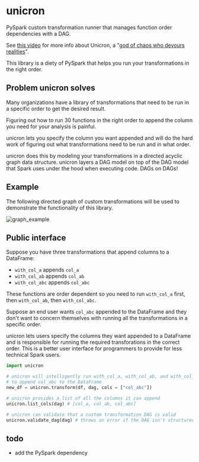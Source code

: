# unicron

PySpark custom transformation runner that manages function order dependencies with a DAG.

See [this video](https://www.youtube.com/watch?v=hzNsOGt3bHk) for more info about Unicron, a "[god of chaos who devours realities](https://en.wikipedia.org/wiki/Unicron)".

This library is a diety of PySpark that helps you run your transformations in the right order.

## Problem unicron solves

Many organizations have a library of transformations that need to be run in a specific order to get the desired result.

Figuring out how to run 30 functions in the right order to append the column you need for your analysis is painful.

unicron lets you specify the column you want appended and will do the hard work of figuring out what transformations need to be run and in what order.

unicron does this by modeling your transformations in a directed acyclic graph data structure.  unicron layers a DAG model on top of the DAG model that Spark uses under the hood when executing code.  DAGs on DAGs!

## Example

The following directed graph of custom transformations will be used to demonstrate the functionality of this library.

![graph_example](https://github.com/MrPowers/unicron/blob/master/images/directed_graph.png)

## Public interface

Suppose you have three transformations that append columns to a DataFrame:

* `with_col_a` appends `col_a`
* `with_col_ab` appends `col_ab`
* `with_col_abc` appends `col_abc`

These functions are order dependent so you need to run `with_col_a` first, then `with_col_ab`, then `with_col_abc`.

Suppose an end user wants `col_abc` appended to the DataFrame and they don't want to concern themselves with running all the transformations in a specific order.

unicron lets users specify the columns they want appended to a DataFrame and is responsible for running the required transforations in the correct order.  This is a better user interface for programmers to provide for less technical Spark users.

```python
import unicron

# unicron will intelligently run with_col_a, with_col_ab, and with_col_abc in the right order
# to append col_abc to the DataFrame
new_df = unicron.transform(df, dag, cols = ["col_abc"])

# unicron provides a list of all the columns it can append
unicron.list_cols(dag) # [col_a, col_ab, col_abc]

# unicron can validate that a custom transformation DAG is valid
unicron.validate_dag(dag) # throws an error if the DAG isn't structured logically
```

## todo

* add the PySpark dependency

